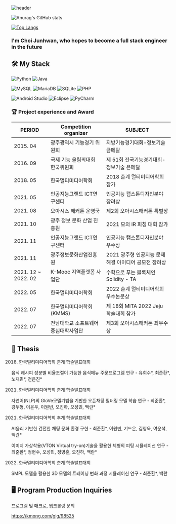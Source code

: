 
![header](https://capsule-render.vercel.app/api?type=waving&color=gradient&height=300&section=header&text=JoonhwanChoi)

![Anurag's GitHub stats](https://github-readme-stats.vercel.app/api?username=joonhwan-choi&show_icons=true&theme=tokyonight)

[![Top Langs](https://github-readme-stats.vercel.app/api/top-langs/?username=joonhwan-choi&layout=compact)](https://github.com/anuraghazra/github-readme-stats)

### I'm Choi Junhwan, who hopes to become a full stack engineer in the future


## 🛠 My Stack


![Python](https://img.shields.io/badge/python-3670A0?style=for-the-badge&logo=python&logoColor=ffdd54)
![Java](https://img.shields.io/badge/java-%23ED8B00.svg?style=for-the-badge&logo=java&logoColor=white)

![MySQL](https://img.shields.io/badge/mysql-%2300f.svg?style=for-the-badge&logo=mysql&logoColor=white)
![MariaDB](https://img.shields.io/badge/MariaDB-003545?style=for-the-badge&logo=mariadb&logoColor=white)
![SQLite](https://img.shields.io/badge/sqlite-%2307405e.svg?style=for-the-badge&logo=sqlite&logoColor=white)
![PHP](https://img.shields.io/badge/php-%23777BB4.svg?style=for-the-badge&logo=php&logoColor=white)

![Android Studio](https://img.shields.io/badge/Android%20Studio-3DDC84.svg?style=for-the-badge&logo=android-studio&logoColor=white)
![Eclipse](https://img.shields.io/badge/Eclipse-FE7A16.svg?style=for-the-badge&logo=Eclipse&logoColor=white)
![PyCharm](https://img.shields.io/badge/pycharm-143?style=for-the-badge&logo=pycharm&logoColor=black&color=black&labelColor=green)


### 🏆 Project experience and Award
| PERIOD | Competition organizer | SUBJECT | 
| ------- | ------- | -------|
| 2015. 04 | 광주광역시 기능경기 위원회 | 지방기능경기대회-정보기술 금메달  |
| 2016. 09 | 국제 기능 올림픽대회 한국위원회 | 제 51회 전국기능경기대회-정보기술 은메달  |
| 2018. 05 | 한국멀티미디어학회 | 2018 춘계 멀티미디어학회 참가 |
| 2021. 05 | 인공지능그랜드 ICT연구센터 | 인공지능 캡스톤디자인분야 장려상  |
| 2021. 08 | 오아시스 해커톤 운영국 | 제2회 오아시스해커톤 특별상 |
| 2021. 10 | 광주 정보 문화 산업 진흥원 | 2021 모의 IR 피칭 대회 참가 |
| 2021. 11 | 인공지능그랜드 ICT연구센터 | 인공지능 캡스톤디자인분야 우수상  |
| 2021. 11 | 광주정보문화산업진흥원 | 2021 광주형 인공지능 문제해결 아이디어 공모전 장려상 |
| 2021. 12 ~ 2022. 02 | K-Mooc 지역플랫폼 사업단  | 수학으로 푸는 블록체인 Solidity - TA  |
| 2022. 05 | 한국멀티미디어학회 | 2022 춘계 멀티미디어학회 우수논문상  |
| 2022. 07 | 한국멀티미디어학회(KMMS) | 제 18회 MITA 2022 Jeju 학술대회 참가  |
| 2022. 07 | 전남대학교 소프트웨어중심대학사업단 | 제3회 오아시스해커톤 최우수상 |

## 📃 Thesis 
2018. 한국멀티미디어학회 춘계 학술발표대회

음식 레시피 성분별 비율조절이 가능한 음식메뉴 주문프로그램 연구 - 유희수*, 최준환*, 노재민*, 전은진*

2021. 한국멀티미디어학회 춘계 학술발표대회

자연어(NLP)의 GloVe모델기법을 기반한 오픈채팅 필터링 모델 학습 연구 - 최준환*, 강두형,  이윤우, 이원빈, 오진하, 오성민, 백란*

2021. 한국멀티미디어학회 추계 학술발표대회

AI윤리 기반한 건전한 채팅 문화 환경 구현 - 최준환*, 이원빈, 기드온, 김영욱, 여운석, 백란*

이미지 가상착용(VTON Virtual try-on)기술을 활용한 체형의 피팅 시뮬레이션 연구 - 최준환*, 정현수, 오성민, 정병훈, 오진하, 백란*

2022. 한국멀티미디어학회 춘계 학술발표대회

SMPL 모델을 활용한 3D 모델의 트레이닝 변화 과정 시뮬레이션 연구 - 최준환*, 백란
 

## 🖥 Program Production Inquiries 
프로그램 및 매크로, 웹크롤링 문의

https://kmong.com/gig/98525

